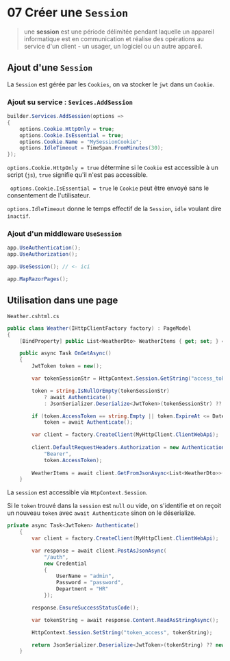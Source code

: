 # 07 Créer une `Session`

> une **session** est une période délimitée pendant laquelle un appareil informatique est en communication et réalise des opérations au service d'un client - un usager, un logiciel ou un autre appareil.



## Ajout d'une `Session` 

La `Session` est gérée par les `Cookies`, on va stocker le `jwt` dans un `Cookie`.

### Ajout su service : `Sevices.AddSession`

```cs
builder.Services.AddSession(options =>
{
    options.Cookie.HttpOnly = true;
    options.Cookie.IsEssential = true;
    options.Cookie.Name = "MySessionCookie";
    options.IdleTimeout = TimeSpan.FromMinutes(30);
});
```

`options.Cookie.HttpOnly = true` détermine si le `Cookie` est accessible à un script (`js`), `true` signifie qu'il n'est pas accessible.

` options.Cookie.IsEssential = true` le `Cookie` peut être envoyé sans le consentement de l'utilisateur.

`options.IdleTimeout` donne le temps effectif de la `Session`, `idle` voulant dire `inactif`.



### Ajout d'un middleware `UseSession`

```c#
app.UseAuthentication();
app.UseAuthorization();

app.UseSession(); // <- ici

app.MapRazorPages();
```



## Utilisation dans une page

`Weather.cshtml.cs`

```cs
public class Weather(IHttpClientFactory factory) : PageModel
{
    [BindProperty] public List<WeatherDto> WeatherItems { get; set; } = [];

    public async Task OnGetAsync()
    {
        JwtToken token = new();

        var tokenSessionStr = HttpContext.Session.GetString("access_token");

        token = string.IsNullOrEmpty(tokenSessionStr)
            ? await Authenticate()
            : JsonSerializer.Deserialize<JwtToken>(tokenSessionStr) ?? new JwtToken();

        if (token.AccessToken == string.Empty || token.ExpireAt <= DateTime.Now)
            token = await Authenticate();

        var client = factory.CreateClient(MyHttpClient.ClientWebApi);
        
        client.DefaultRequestHeaders.Authorization = new AuthenticationHeaderValue(
            "Bearer",
            token.AccessToken);
        
        WeatherItems = await client.GetFromJsonAsync<List<WeatherDto>>("/weatherforecast") ?? [];
    }
```

La `session` est accessible via `HtpContext.Session`.

Si le `token` trouvé dans la `session` est `null` ou vide, on s'identifie et on reçoit un nouveau `token` avec `await Authenticate` sinon on le déserialize.

```cs
private async Task<JwtToken> Authenticate()
    {
     	var client = factory.CreateClient(MyHttpClient.ClientWebApi);

        var response = await client.PostAsJsonAsync(
            "/auth",
            new Credential
            {
                UserName = "admin",
                Password = "password",
                Department = "HR"
            });

        response.EnsureSuccessStatusCode();

        var tokenString = await response.Content.ReadAsStringAsync();

        HttpContext.Session.SetString("token_access", tokenString);

        return JsonSerializer.Deserialize<JwtToken>(tokenString) ?? new JwtToken();
    }
```

